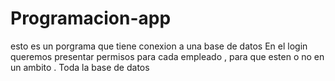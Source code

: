 # Programacion-app
esto es un porgrama que tiene conexion a una base de datos
En el login queremos presentar permisos para cada empleado , para que esten o no en un ambito . 
Toda la base de datos
